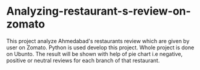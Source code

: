 # Analyzing-restaurant-s-review-on-zomato
This project analyze Ahmedabad's restaurants review which are given by user on Zomato. Python is used develop this project. Whole project is done on Ubunto. The result will be shown with help of pie chart i.e negative, positive or neutral reviews for each branch of that restaurant.
